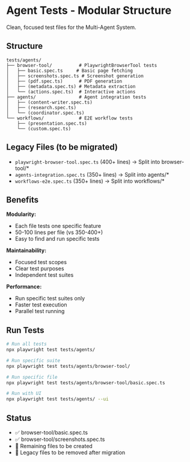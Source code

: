 # Agent Tests - Modular Structure

Clean, focused test files for the Multi-Agent System.

## Structure

```
tests/agents/
├── browser-tool/          # PlaywrightBrowserTool tests
│   ├── basic.spec.ts     # Basic page fetching
│   ├── screenshots.spec.ts # Screenshot generation
│   ├── (pdf.spec.ts)      # PDF generation
│   ├── (metadata.spec.ts) # Metadata extraction
│   └── (actions.spec.ts)  # Interactive actions
├── agents/                # Agent integration tests
│   ├── (content-writer.spec.ts)
│   ├── (research.spec.ts)
│   └── (coordinator.spec.ts)
└── workflows/             # E2E workflow tests
    ├── (presentation.spec.ts)
    └── (custom.spec.ts)
```

## Legacy Files (to be migrated)

- `playwright-browser-tool.spec.ts` (400+ lines) → Split into browser-tool/*
- `agents-integration.spec.ts` (350+ lines) → Split into agents/*
- `workflows-e2e.spec.ts` (350+ lines) → Split into workflows/*

## Benefits

**Modularity:**
- Each file tests one specific feature
- 50-100 lines per file (vs 350-400+)
- Easy to find and run specific tests

**Maintainability:**
- Focused test scopes
- Clear test purposes
- Independent test suites

**Performance:**
- Run specific test suites only
- Faster test execution
- Parallel test running

## Run Tests

```bash
# Run all tests
npx playwright test tests/agents/

# Run specific suite
npx playwright test tests/agents/browser-tool/

# Run specific file
npx playwright test tests/agents/browser-tool/basic.spec.ts

# Run with UI
npx playwright test tests/agents/ --ui
```

## Status

- ✅ browser-tool/basic.spec.ts
- ✅ browser-tool/screenshots.spec.ts
- 🚧 Remaining files to be created
- 🚧 Legacy files to be removed after migration
